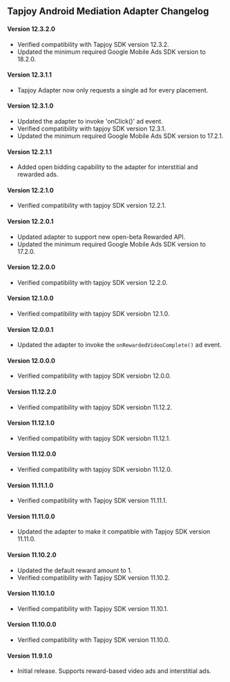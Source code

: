 ## Tapjoy Android Mediation Adapter Changelog

#### Version 12.3.2.0
- Verified compatibility with Tapjoy SDK version 12.3.2.
- Updated the minimum required Google Mobile Ads SDK version to 18.2.0.

#### Version 12.3.1.1
- Tapjoy Adapter now only requests a single ad for every placement.

#### Version 12.3.1.0
- Updated the adapter to invoke 'onClick()' ad event.
- Verified compatibility with tapjoy SDK version 12.3.1.
- Updated the minimum required Google Mobile Ads SDK version to 17.2.1.

#### Version 12.2.1.1
- Added open bidding capability to the adapter for interstitial and
  rewarded ads.

#### Version 12.2.1.0
- Verified compatibility with tapjoy SDK version 12.2.1.

#### Version 12.2.0.1
- Updated adapter to support new open-beta Rewarded API.
- Updated the minimum required Google Mobile Ads SDK version to 17.2.0.

#### Version 12.2.0.0
- Verified compatibility with tapjoy SDK version 12.2.0.

#### Version 12.1.0.0
- Verified compatibility with tapjoy SDK versiobn 12.1.0.

#### Version 12.0.0.1
- Updated the adapter to invoke the `onRewardedVideoComplete()` ad event.

#### Version 12.0.0.0
- Verified compatibility with tapjoy SDK versiobn 12.0.0.

#### Version 11.12.2.0
- Verified compatibility with tapjoy SDK versiobn 11.12.2.

#### Version 11.12.1.0
- Verified compatibility with tapjoy SDK versiobn 11.12.1.

#### Version 11.12.0.0
- Verified compatibility with tapjoy SDK versiobn 11.12.0.

#### Version 11.11.1.0
- Verified compatibility with Tapjoy SDK version 11.11.1.

#### Version 11.11.0.0
- Updated the adapter to make it compatible with Tapjoy SDK version 11.11.0.

#### Version 11.10.2.0
- Updated the default reward amount to 1.
- Verified compatibility with Tapjoy SDK version 11.10.2.

#### Version 11.10.1.0
- Verified compatibility with Tapjoy SDK version 11.10.1.

#### Version 11.10.0.0
- Verified compatibility with Tapjoy SDK version 11.10.0.

#### Version 11.9.1.0
- Initial release. Supports reward-based video ads and interstitial ads.
